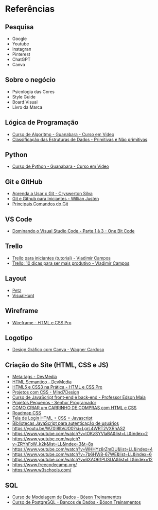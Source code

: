 # Referências

## Pesquisa
* Google
* Youtube
* Instagran
* Pinterest
* ChatGPT
* Canva

## Sobre o negócio
* Psicologia das Cores
* Style Guide
* Board Visual
* Livro da Marca

## Lógica de Programação
* [Curso de Algoritmo - Guanabara - Curso em Video](https://www.cursoemvideo.com/curso/curso-de-algoritmo/)
* [Classificação das Estruturas de Dados - Primitivas e Não primitivas](https://www.youtube.com/watch?v=XDgOANkoS0Q)

## Python
* [Curso de Python - Guanabara - Curso em Video](https://www.youtube.com/watch?v=U_A2kwUfmlw&list=PLvE-ZAFRgX8hnECDn1v9HNTI71veL3oW0&index=1)

## Git e GitHub
* [Aprenda a Usar o Git - Cryswerton Silva](https://www.youtube.com/playlist?list=PL0OPpTVVOFZCNJuDsnPMMgfcntKleZ7BS)
* [Git e Github para Iniciantes - Willian Justen](https://www.youtube.com/playlist?list=PLlAbYrWSYTiPA2iEiQ2PF_A9j__C4hi0A)
* [Principais Comandos do Git](https://jorgekotickaudy.files.wordpress.com/2017/12/principais-comandos-no-git.pdf)

## VS Code
* [Dominando o Visual Studio Code - Parte 1 à 3 - One Bit Code](https://www.youtube.com/watch?v=Po4d8Q2krcE)

## Trello
* [Trello para iniciantes (tutorial) - Vladimir Campos](https://www.youtube.com/watch?v=dkzhEGm86nM)
* [Trello: 10 dicas para ser mais produtivo - Vladimir Campos](https://www.youtube.com/watch?v=noRwgM_vavM)

## Layout
* [Petz](https://www.petz.com.br/)
* [VisualHunt](https://visualhunt.com/)

## Wireframe 
* [Wireframe - HTML e CSS Pro](https://www.youtube.com/watch?v=DRmTXb_Wymo&list=PL4I-14pHZsLG6PcW2jQG98V4K8tJRUkWZ)

## Logotipo
* [Design Gráfico com Canva - Wagner Cardoso](https://www.youtube.com/watch?v=RqdQmW_bk7I&list=PLOPt_yd2VLWG49SxF2VrpLMKE82RojQiC)

## Criação do Site (HTML, CSS e JS)
* [Meta tags - DevMedia](https://www.devmedia.com.br/html-meta-tags-entendendo-o-uso-de-meta-tags/30328)
* [HTML Semantico - DevMedia](https://www.devmedia.com.br/html-semantico-conheca-os-elementos-semanticos-da-html5/38065)
* [HTML5 e CSS3 na Prática - HTML e CSS Pro](https://www.youtube.com/watch?v=IZklJY9ZU0o&list=PL4I-14pHZsLGjFcG-80FlIC7XhgA6lNe5)
* [Projetos com CSS - Mind7Design](https://www.youtube.com/playlist?list=PLS8oMGw0-qC3xhZX7hoZsQi6kPy3_3YE0)
* [Curso de JavaScript front-end e back-end - Professor Edson Maia](https://www.youtube.com/playlist?list=PLnex8IkmReXxZEXje06kW1uCwm5iC8M_Z)
* [Projetos Pequenos - Senhor Programador](https://www.youtube.com/playlist?list=PLNb8WhOkH6MXqoqce6u2Cry46E9tzBDUK)
* [COMO CRIAR um CARRINHO DE COMPRAS com HTML e CSS](https://www.youtube.com/watch?v=8VjsyeMo9-A)
* [Roadmap CSS](https://pingback.com/gabcodes/css-roadmap-guia-para-estudo-de-css)
* [Tela de Login HTML + CSS + Javascript](https://programandosolucoes.dev.br/2021/05/11/login-html-css-javascript/)
* [Bibliotecas JavaScript para autenticação de usuários](https://www.mundojs.com.br/2019/02/22/bibliotecas-javascript-para-autenticacao-de-usuarios/)
* https://youtu.be/WZ0I8lbVJO0?si=LgrL4WRT2VXRhAS2
* https://www.youtube.com/watch?v=tOKzSYVlaBA&list=LL&index=2
* https://www.youtube.com/watch?v=ZRYhFoW_k2k&list=LL&index=3&t=8s
* https://www.youtube.com/watch?v=WHHYz8rZmDU&list=LL&index=4
* https://www.youtube.com/watch?v=7b6HW8-67WE&list=LL&index=6
* https://www.youtube.com/watch?v=6XAO61PUSUA&list=LL&index=12
* https://www.freecodecamp.org/
* https://www.w3schools.com/

## SQL
* [Curso de Modelagem de Dados - Bóson Treinamentos](https://www.youtube.com/watch?v=Q_KTYFgvu1s&list=PLucm8g_ezqNoNHU8tjVeHmRGBFnjDIlxD)
* [Curso de PostgreSQL - Bancos de Dados - Bóson Treinamentos](https://www.youtube.com/watch?v=Z_SPrzlT4Fc&list=PLucm8g_ezqNoAkYKXN_zWupyH6hQCAwxY)
